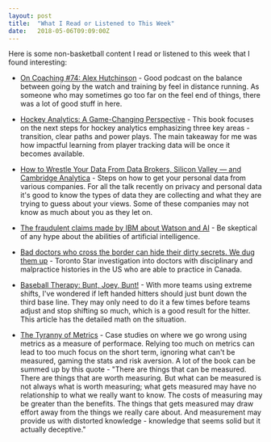 ```yaml
---
layout: post
title:  "What I Read or Listened to This Week"
date:   2018-05-06T09:09:00Z
---
```

Here is some non-basketball content I read or listened to this week that I found interesting:


* [On Coaching #74: Alex Hutchinson](http://www.scienceofrunning.com/2018/04/on-coaching-74-alex-hutchinson-the-goal-isnt-to-go-faster-the-goal-is-to-feel-better-doing-it.html) - Good podcast on the balance between going by the watch and training by feel in distance running. As someone who may sometimes go too far on the feel end of things, there was a lot of good stuff in here.

* [Hockey Analytics: A Game-Changing Perspective](https://www.amazon.com/Hockey-Analytics-Game-Changing-Stephen-Shea/dp/1977533493/) - This book focuses on the next steps for hockey analytics emphasizing three key areas - transition, clear paths and power plays. The main takeaway for me was how impactful learning from player tracking data will be once it becomes available.

* [How to Wrestle Your Data From Data Brokers, Silicon Valley — and Cambridge Analytica](https://www.propublica.org/article/how-to-wrestle-your-data-from-data-brokers-silicon-valley-and-cambridge-analytica) - Steps on how to get your personal data from various companies. For all the talk recently on privacy and personal data it's good to know the types of data they are collecting and what they are trying to guess about your views. Some of these companies may not know as much about you as they let on.

* [The fraudulent claims made by IBM about Watson and AI](http://www.rogerschank.com/fraudulent-claims-made-by-IBM-about-Watson-and-AI) - Be skeptical of any hype about the abilities of artificial intelligence.

* [Bad doctors who cross the border can hide their dirty secrets. We dug them up](http://projects.thestar.com/doctor-discipline/) - Toronto Star investigation into doctors with disciplinary and malpractice histories in the US who are able to practice in Canada.

* [Baseball Therapy: Bunt, Joey, Bunt!](https://www.baseballprospectus.com/news/article/38922/baseball-therapy-bunt-joey-bunt/) - With more teams using extreme shifts, I've wondered if left handed hitters should just bunt down the third base line. They may only need to do it a few times before teams adjust and stop shifting so much, which is a good result for the hitter. This article has the detailed math on the situation.

* [The Tyranny of Metrics](https://www.amazon.com/Tyranny-Metrics-Jerry-Muller/dp/0691174954/) - Case studies on where we go wrong using metrics as a measure of performace. Relying too much on metrics can lead to too much focus on the short term, ignoring what can't be measured, gaming the stats and risk aversion. A lot of the book can be summed up by this quote - "There are things that can be measured. There are things that are worth measuring. But what can be measured is not always what is worth measuring; what gets measured may have no relationship to what we really want to know. The costs of measuring may be greater than the benefits. The things that gets measured may draw effort away from the things we really care about. And measurement may provide us with distorted knowledge - knowledge that seems solid but it actually deceptive."
